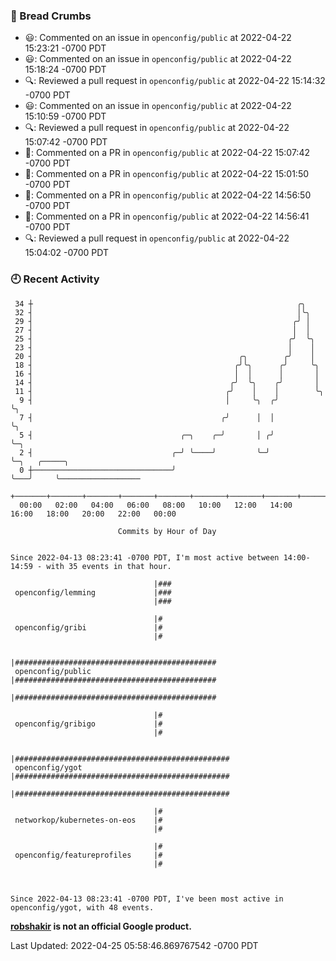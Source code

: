 ### 🍞 Bread Crumbs

 * 😃: Commented on an issue in `openconfig/public` at 2022-04-22 15:23:21 -0700 PDT
 * 😃: Commented on an issue in `openconfig/public` at 2022-04-22 15:18:24 -0700 PDT
 * 🔍: Reviewed a pull request in  `openconfig/public` at 2022-04-22 15:14:32 -0700 PDT
 * 😃: Commented on an issue in `openconfig/public` at 2022-04-22 15:10:59 -0700 PDT
 * 🔍: Reviewed a pull request in  `openconfig/public` at 2022-04-22 15:07:42 -0700 PDT
 * 💬: Commented on a PR in  `openconfig/public` at 2022-04-22 15:07:42 -0700 PDT
 * 💬: Commented on a PR in  `openconfig/public` at 2022-04-22 15:01:50 -0700 PDT
 * 💬: Commented on a PR in  `openconfig/public` at 2022-04-22 14:56:50 -0700 PDT
 * 💬: Commented on a PR in  `openconfig/public` at 2022-04-22 14:56:41 -0700 PDT
 * 🔍: Reviewed a pull request in  `openconfig/public` at 2022-04-22 15:04:02 -0700 PDT

### 🕘 Recent Activity
```
 34 ┼                                                           ╭╮
 32 ┤                                                           │╰╮
 29 ┤                                                          ╭╯ │
 27 ┤                                                          │  │
 25 ┤                                                         ╭╯  ╰╮
 23 ┤                                                         │    │
 20 ┤                                              ╭╮        ╭╯    │
 18 ┤                                             ╭╯╰╮      ╭╯     ╰╮
 16 ┤                                             │  │      │       │
 14 ┤                                            ╭╯  ╰╮    ╭╯       │
 11 ┤                                           ╭╯    │    │        ╰╮
  9 ┤                                           │     ╰╮  ╭╯         ╰╮
  7 ┤                                          ╭╯      │  │           ╰╮
  5 ┤                                 ╭─╮    ╭─╯       │ ╭╯            ╰─╮
  2 ┤                               ╭─╯ ╰────╯         ╰─╯               ╰─╮   ╭─────╮
  0 ┼───────────────────────────────╯                                      ╰───╯     ╰──────────────────
    +───────+───────+───────+───────+───────+───────+───────+───────+───────+───────+───────+───────+────
  00:00   02:00   04:00   06:00   08:00   10:00   12:00   14:00   16:00   18:00   20:00   22:00   00:00   

						Commits by Hour of Day


Since 2022-04-13 08:23:41 -0700 PDT, I'm most active between 14:00-14:59 - with 35 events in that hour.

```



```
                                |###
 openconfig/lemming             |###
                                |###

                                |#
 openconfig/gribi               |#
                                |#

                                |#############################################
 openconfig/public              |#############################################
                                |#############################################

                                |#
 openconfig/gribigo             |#
                                |#

                                |################################################
 openconfig/ygot                |################################################
                                |################################################

                                |#
 networkop/kubernetes-on-eos    |#
                                |#

                                |#
 openconfig/featureprofiles     |#
                                |#



Since 2022-04-13 08:23:41 -0700 PDT, I've been most active in openconfig/ygot, with 48 events.

```
**[robshakir](mailto:robjs@google.com) is not an official Google product.**  


Last Updated: 2022-04-25 05:58:46.869767542 -0700 PDT
